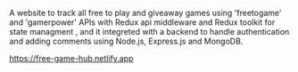 A website to track all free to play and giveaway games using 'freetogame' and 'gamerpower' APIs with Redux api middleware and Redux toolkit for state managment , and it integreted with a backend to handle authentication and adding comments using Node.js, Express.js and MongoDB.



https://free-game-hub.netlify.app
